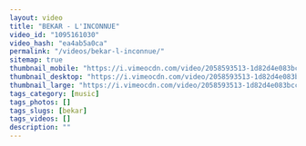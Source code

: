 ```yaml
---
layout: video
title: "BEKAR - L'INCONNUE"
video_id: "1095161030"
video_hash: "ea4ab5a0ca"
permalink: "/videos/bekar-l-inconnue/"
sitemap: true
thumbnail_mobile: "https://i.vimeocdn.com/video/2058593513-1d82d4e083bcc81393ffa9e91de7d8d56497b91f70fce5a1595f796b85d91c77-d_640x360?&r=pad&region=us"
thumbnail_desktop: "https://i.vimeocdn.com/video/2058593513-1d82d4e083bcc81393ffa9e91de7d8d56497b91f70fce5a1595f796b85d91c77-d_960x540?&r=pad&region=us"
thumbnail_large: "https://i.vimeocdn.com/video/2058593513-1d82d4e083bcc81393ffa9e91de7d8d56497b91f70fce5a1595f796b85d91c77-d_1280x720?&r=pad&region=us"
tags_category: [music]
tags_photos: []
tags_slugs: [bekar]
tags_videos: []
description: ""
---
```

